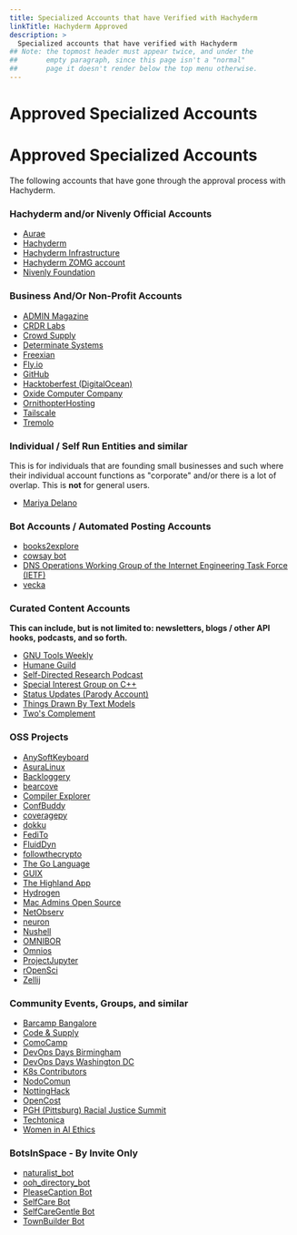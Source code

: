 ```yaml
---
title: Specialized Accounts that have Verified with Hachyderm
linkTitle: Hachyderm Approved
description: >
  Specialized accounts that have verified with Hachyderm
## Note: the topmost header must appear twice, and under the
##       empty paragraph, since this page isn't a "normal"
##       page it doesn't render below the top menu otherwise.
---
```


<p></p>

# Approved Specialized Accounts
# Approved Specialized Accounts

The following accounts that have gone through the approval process with Hachyderm.

### Hachyderm and/or Nivenly Official Accounts

* <a rel="me" href="https://hachyderm.io/@aurae">Aurae</a>
* <a rel="me" href="https://hachyderm.io/@hachyderm">Hachyderm</a>
* <a rel="me" href="https://hachyderm.io/@hachyinfra">Hachyderm Infrastructure</a>
* <a rel="me" href="https://hachyderm.io/@zomg">Hachyderm ZOMG account</a>
* <a rel="me" href="https://hachyderm.io/@nivenly">Nivenly Foundation</a>

### Business And/Or Non-Profit Accounts

* <a rel="me" href="https://hachyderm.io/@adminmagazine">ADMIN Magazine</a>
* <a rel="me" href="https://hachyderm.io/@crdrlabs">CRDR Labs</a>
* <a rel="me" href="https://hachyderm.io/@CrowdSupply">Crowd Supply</a>
* <a rel="me" href="https://hachyderm.io/@DeterminateSystems">Determinate Systems</a>
* <a rel="me" href="https://hachyderm.io/@Freexian">Freexian</a>
* <a rel="me" href="https://hachyderm.io/@flydotio">Fly.io</a>
* <a rel="me" href="https://hachyderm.io/@github">GitHub</a>
* <a rel="me" href="https://hachyderm.io/@hacktoberfest">Hacktoberfest (DigitalOcean)</a>
* <a rel="me" href="https://hachyderm.io/@oxidecomputer">Oxide Computer Company</a>
* <a rel="me" href="https://hachyderm.io/@OrnithopterHosting">OrnithopterHosting</a>
* <a rel="me" href="https://hachyderm.io/@tailscale">Tailscale</a>
* <a rel="me" href="https://hachyderm.io/@tremolo">Tremolo</a>

### Individual / Self Run Entities and similar

This is for individuals that are founding small businesses and
such where their individual account functions as "corporate"
and/or there is a lot of overlap. This is **not** for general
users.

* <a rel="me" href="https://hachyderm.io/@mariyadelano">Mariya Delano</a>

### Bot Accounts / Automated Posting Accounts

* <a rel="me" href="https://hachyderm.io/@books2explore">books2explore</a>
* <a rel="me" href="https://hachyderm.io/@cowsay">cowsay bot</a>
* <a rel="me" href="https://hachyderm.io/@ietf_wg_dnsop">DNS Operations Working Group of the Internet Engineering Task Force (IETF)</a>
* <a rel="me" href="https://hachyderm.io/@vecka">vecka</a>

### Curated Content Accounts

**This can include, but is not limited to: newsletters, blogs /
other API hooks, podcasts, and so forth.**

* <a rel="me" href="https://hachyderm.io/@gnutoolsweekly">GNU Tools Weekly</a>
* <a rel="me" href="https://hachyderm.io/@humaneguild">Humane Guild</a>
* <a rel="me" href="https://hachyderm.io/@sdr_pod">Self-Directed Research Podcast</a>
* <a rel="me" href="https://hachyderm.io/@SIGCPP">Special Interest Group on C++</a>
* <a rel="me" href="https://hachyderm.io/@status_updates">Status Updates (Parody Account)</a>
* <a rel="me" href="https://hachyderm.io/@ThingsDrawnByTextModels">Things Drawn By Text Models</a>
* <a rel="me" href="https://hachyderm.io/@TwosComplement">Two's Complement</a>

### OSS Projects

* <a rel="me" href="https://hachyderm.io/@AnySoftKeyboard">AnySoftKeyboard</a>
* <a rel="me" href="https://hachyderm.io/@AsuraLinux">AsuraLinux</a>
* <a rel="me" href="https://hachyderm.io/@Backloggery">Backloggery</a>
* <a rel="me" href="https://hachyderm.io/@bearcove">bearcove</a>
* <a rel="me" href="https://hachyderm.io/@compiler_explorer">Compiler Explorer</a>
* <a rel="me" href="https://hachyderm.io/@ConfBuddy">ConfBuddy</a>
* <a rel="me" href="https://hachyderm.io/@coveragepy">coveragepy</a>
* <a rel="me" href="https://hachyderm.io/@dokku">dokku</a>
* <a rel="me" href="https://hachyderm.io/@FediTo">FediTo</a>
* <a rel="me" href="https://hachyderm.io/@fluiddyn">FluidDyn</a>
* <a rel="me" href="https://hachyderm.io/@followthecrypto">followthecrypto</a>
* <a rel="me" href="https://hachyderm.io/@golang">The Go Language</a>
* <a rel="me" href="https://hachyderm.io/@guix">GUIX</a>
* <a rel="me" href="https://hachyderm.io/@highland">The Highland App</a>
* <a rel="me" href="https://hachyderm.io/@hydrogen">Hydrogen</a>
* <a rel="me" href="https://hachyderm.io/@macadminsopensource">Mac Admins Open Source</a>
* <a rel="me" href="https://hachyderm.io/@netobserv">NetObserv</a>
* <a rel="me" href="https://hachyderm.io/@neuron">neuron</a>
* <a rel="me" href="https://hachyderm.io/@nushell">Nushell</a>
* <a rel="me" href="https://hachyderm.io/@omnibor">OMNIBOR</a>
* <a rel="me" href="https://hachyderm.io/@omnios">Omnios</a>
* <a rel="me" href="https://hachyderm.io/@ProjectJupyter">ProjectJupyter</a>
* <a rel="me" href="https://hachyderm.io/@rOpenSci">rOpenSci</a>
* <a rel="me" href="https://hachyderm.io/@zellij">Zellij</a>


### Community Events, Groups, and similar

* <a rel="me" href="https://hachyderm.io/@barcampbangalore">Barcamp Bangalore</a>
* <a rel="me" href="https://hachyderm.io/@CodeAndSupply">Code & Supply</a>
* <a rel="me" href="https://hachyderm.io/@comocamp">ComoCamp</a>
* <a rel="me" href="https://hachyderm.io/@devopsdaysbham">DevOps Days Birmingham</a>
* <a rel="me" href="https://hachyderm.io/@devopsdaysdc">DevOps Days Washington DC</a>
* <a rel="me" href="https://hachyderm.io/@K8sContributors">K8s Contributors</a>
* <a rel="me" href="https://hachyderm.io/@NodoComun">NodoComun</a>
* <a rel="me" href="https://hachyderm.io/@NottingHack">NottingHack</a>
* <a rel="me" href="https://hachyderm.io/@OpenCost">OpenCost</a>
* <a rel="me" href="https://hachyderm.io/@summitpgh">PGH (Pittsburg) Racial Justice Summit</a>
* <a rel="me" href="https://hachyderm.io/@techtonica">Techtonica</a>
* <a rel="me" href="https://hachyderm.io/@WomeninAIethics">Women in AI Ethics</a>

### BotsInSpace - By Invite Only

* <a rel="me" href="https://hachyderm.io/@naturalist_bot">naturalist_bot</a>
* <a rel="me" href="https://hachyderm.io/@ooh_directory_bot">ooh_directory_bot</a>
* <a rel="me" href="https://hachyderm.io/@PleaseCaptionBot">PleaseCaption Bot</a>
* <a rel="me" href="https://hachyderm.io/@SelfCare">SelfCare Bot</a>
* <a rel="me" href="https://hachyderm.io/@SelfCareGentle">SelfCareGentle Bot</a>
* <a rel="me" href="https://hachyderm.io/@TownBuilder">TownBuilder Bot</a>
